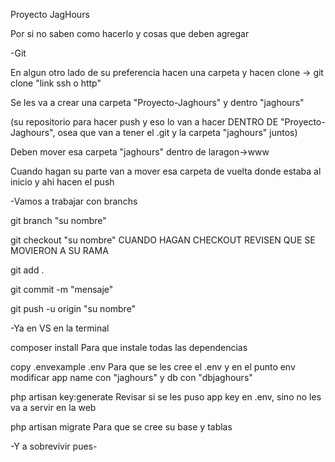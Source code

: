 Proyecto JagHours

Por si no saben como hacerlo y cosas que deben agregar

-Git

En algun otro lado de su preferencia hacen una carpeta y hacen clone -> git clone "link ssh o http"

Se les va a crear una carpeta "Proyecto-Jaghours" y dentro "jaghours" 

(su repositorio para hacer push y eso lo van a hacer DENTRO DE "Proyecto-Jaghours", 
osea que van a tener el .git y la carpeta "jaghours" juntos)

Deben mover esa carpeta "jaghours" dentro de laragon->www

Cuando hagan su parte van a mover esa carpeta de vuelta donde estaba al inicio y ahi hacen el push

-Vamos a trabajar con branchs

git branch "su nombre"

git checkout "su nombre"
CUANDO HAGAN CHECKOUT REVISEN QUE SE MOVIERON A SU RAMA

git add .

git commit -m "mensaje"

git push -u origin "su nombre"

-Ya en VS en la terminal

composer install
Para que instale todas las dependencias

copy .envexample .env
Para que se les cree el .env y en el punto env modificar app name con "jaghours" y db con "dbjaghours"

php artisan key:generate 
Revisar si se les puso app key en .env, sino no les va a servir en la web

php artisan migrate
Para que se cree su base y tablas

-Y a sobrevivir pues-


